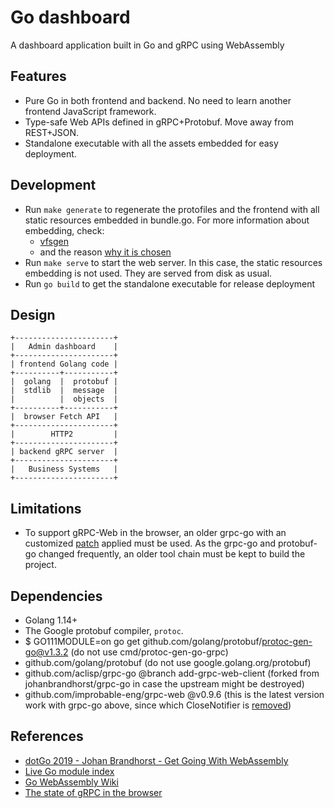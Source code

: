 # Go dashboard

A dashboard application built in Go and gRPC using WebAssembly

## Features

* Pure Go in both frontend and backend. No need to learn another frontend JavaScript framework.
* Type-safe Web APIs defined in gRPC+Protobuf. Move away from REST+JSON.
* Standalone executable with all the assets embedded for easy deployment.

## Development

* Run `make generate` to regenerate the protofiles and the frontend with all static resources embedded in bundle.go. For more information about embedding, check:
  - [vfsgen](https://github.com/shurcooL/vfsgen)
  - and the reason [why it is chosen](https://tech.townsourced.com/post/embedding-static-files-in-go/)
* Run `make serve` to start the web server. In this case, the static resources embedding is not used. They are served from disk as usual.
* Run `go build` to get the standalone executable for release deployment

## Design

```
+----------------------+
|   Admin dashboard    |
+----------------------+
| frontend Golang code |
+----------+-----------+
|  golang  |  protobuf |
|  stdlib  |  message  |
|          |  objects  |
+----------+-----------+
|  browser Fetch API   |
+----------------------+
|        HTTP2         |
+----------------------+
| backend gRPC server  |
+----------------------+
|   Business Systems   |
+----------------------+
```

## Limitations

* To support gRPC-Web in the browser, an older grpc-go with an customized [patch](https://github.com/grpc/grpc-go/pull/2174) applied must be used. As the grpc-go and protobuf-go changed frequently, an older tool chain must be kept to build the project.

## Dependencies

* Golang 1.14+
* The Google protobuf compiler, `protoc`.
* $ GO111MODULE=on go get github.com/golang/protobuf/protoc-gen-go@v1.3.2 (do not use cmd/protoc-gen-go-grpc)
* github.com/golang/protobuf (do not use google.golang.org/protobuf)
* github.com/aclisp/grpc-go @branch add-grpc-web-client (forked from johanbrandhorst/grpc-go in case the upstream might be destroyed)
* github.com/improbable-eng/grpc-web @v0.9.6 (this is the latest version work with grpc-go above, since which CloseNotifier is [removed](https://github.com/improbable-eng/grpc-web/pull/478))

## References

* [dotGo 2019 - Johan Brandhorst - Get Going With WebAssembly](https://youtu.be/osVHH7rjpxs?t=773)
* [Live Go module index](https://dmitri.shuralyov.com/projects/live-module-index/)
* [Go WebAssembly Wiki](https://github.com/golang/go/wiki/WebAssembly)
* [The state of gRPC in the browser](https://grpc.io/blog/state-of-grpc-web/)

